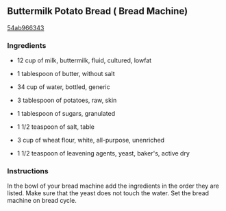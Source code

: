 ## Buttermilk Potato Bread ( Bread Machine)

[54ab966343](http://www.food.com/recipe/buttermilk-potato-bread-bread-machine-366470)

### Ingredients

 - 12 cup of milk, buttermilk, fluid, cultured, lowfat

 - 1 tablespoon of butter, without salt

 - 34 cup of water, bottled, generic

 - 3 tablespoon of potatoes, raw, skin

 - 1 tablespoon of sugars, granulated

 - 1 1/2 teaspoon of salt, table

 - 3 cup of wheat flour, white, all-purpose, unenriched

 - 1 1/2 teaspoon of leavening agents, yeast, baker's, active dry

### Instructions

In the bowl of your bread machine add the ingredients in the order they are listed. Make sure that the yeast does not touch the water. Set the bread machine on bread cycle.